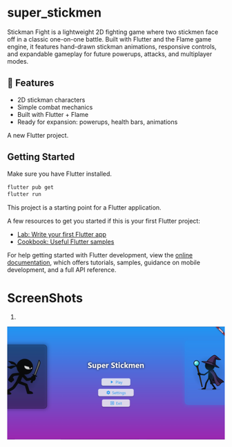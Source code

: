 # super_stickmen

Stickman Fight is a lightweight 2D fighting game where two stickmen face off in a classic one-on-one battle. Built with Flutter and the Flame game engine, it features hand-drawn stickman animations, responsive controls, and expandable gameplay for future powerups, attacks, and multiplayer modes.

## 🚀 Features
- 2D stickman characters
- Simple combat mechanics
- Built with Flutter + Flame
- Ready for expansion: powerups, health bars, animations

A new Flutter project.

## Getting Started

Make sure you have Flutter installed.

```bash
flutter pub get
flutter run
```

This project is a starting point for a Flutter application.

A few resources to get you started if this is your first Flutter project:


- [Lab: Write your first Flutter app](https://docs.flutter.dev/get-started/codelab)
- [Cookbook: Useful Flutter samples](https://docs.flutter.dev/cookbook)

For help getting started with Flutter development, view the
[online documentation](https://docs.flutter.dev/), which offers tutorials,
samples, guidance on mobile development, and a full API reference.

# ScreenShots
1.
![screenshot Stickman](assets/images/ssm1.png)
